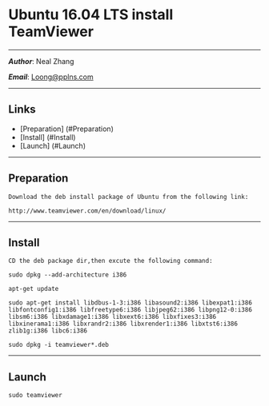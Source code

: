 Ubuntu 16.04 LTS install TeamViewer
===

****
***Author***: Neal Zhang

***Email***: Loong@pplns.com

****
Links
----
*   [Preparation] (#Preparation)
*   [Install] (#Install)
*   [Launch] (#Launch)

****
Preparation
----
    Download the deb install package of Ubuntu from the following link:

    http://www.teamviewer.com/en/download/linux/

****
Install
----
    CD the deb package dir,then excute the following command:

    sudo dpkg --add-architecture i386

    apt-get update

    sudo apt-get install libdbus-1-3:i386 libasound2:i386 libexpat1:i386 libfontconfig1:i386 libfreetype6:i386 libjpeg62:i386 libpng12-0:i386 libsm6:i386 libxdamage1:i386 libxext6:i386 libxfixes3:i386 libxinerama1:i386 libxrandr2:i386 libxrender1:i386 libxtst6:i386 zlib1g:i386 libc6:i386

    sudo dpkg -i teamviewer*.deb

****
Launch
------
    sudo teamviewer
